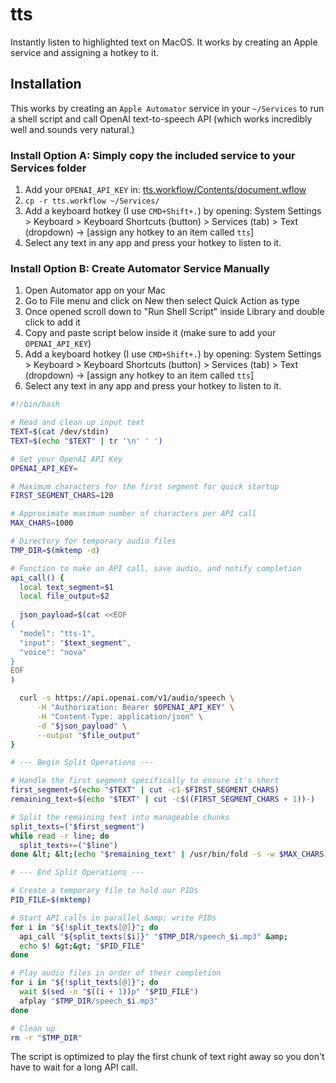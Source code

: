 # tts
Instantly listen to highlighted text on MacOS. It works by creating an Apple service and assigning a hotkey to it.

## Installation
This works by creating an `Apple Automator` service in your `~/Services` to run a shell script and call OpenAI text-to-speech API (which works incredibly well and sounds very natural.)

### Install Option A: Simply copy the included service to your Services folder

1. Add your `OPENAI_API_KEY` in: [tts.workflow/Contents/document.wflow](./tts.workflow/Contents/document.wflow)
2. `cp -r tts.workflow ~/Services/`
3. Add a keyboard hotkey (I use `CMD+Shift+.`) by opening: System Settings > Keyboard > Keyboard Shortcuts (button) > Services (tab) > Text (dropdown) -> [assign any hotkey to an item called `tts`]
4. Select any text in any app and press your hotkey to listen to it.


### Install Option B: Create Automator Service Manually

1. Open Automator app on your Mac
2. Go to File menu and click on New then select Quick Action as type
3. Once opened scroll down to "Run Shell Script" inside Library and double click to add it
4. Copy and paste script below inside it (make sure to add your `OPENAI_API_KEY`)
5. Add a keyboard hotkey (I use `CMD+Shift+.`) by opening: System Settings > Keyboard > Keyboard Shortcuts (button) > Services (tab) > Text (dropdown) -> [assign any hotkey to an item called `tts`]
6. Select any text in any app and press your hotkey to listen to it.

```bash
#!/bin/bash

# Read and clean up input text
TEXT=$(cat /dev/stdin)
TEXT=$(echo "$TEXT" | tr '\n' ' ')

# Set your OpenAI API Key
OPENAI_API_KEY=

# Maximum characters for the first segment for quick startup
FIRST_SEGMENT_CHARS=120

# Approximate maximum number of characters per API call
MAX_CHARS=1000

# Directory for temporary audio files
TMP_DIR=$(mktemp -d)

# Function to make an API call, save audio, and notify completion
api_call() {
  local text_segment=$1
  local file_output=$2
  
  json_payload=$(cat <<EOF
{
  "model": "tts-1",
  "input": "$text_segment",
  "voice": "nova"
}
EOF
)

  curl -s https://api.openai.com/v1/audio/speech \
      -H "Authorization: Bearer $OPENAI_API_KEY" \
      -H "Content-Type: application/json" \
      -d "$json_payload" \
      --output "$file_output"
}

# --- Begin Split Operations ---

# Handle the first segment specifically to ensure it's short
first_segment=$(echo "$TEXT" | cut -c1-$FIRST_SEGMENT_CHARS)
remaining_text=$(echo "$TEXT" | cut -c$((FIRST_SEGMENT_CHARS + 1))-)

# Split the remaining text into manageable chunks
split_texts=("$first_segment")
while read -r line; do
  split_texts+=("$line")
done &lt; &lt;(echo "$remaining_text" | /usr/bin/fold -s -w $MAX_CHARS)

# --- End Split Operations ---

# Create a temporary file to hold our PIDs
PID_FILE=$(mktemp)

# Start API calls in parallel &amp; write PIDs
for i in "${!split_texts[@]}"; do
  api_call "${split_texts[$i]}" "$TMP_DIR/speech_$i.mp3" &amp;
  echo $! &gt;&gt; "$PID_FILE"
done

# Play audio files in order of their completion
for i in "${!split_texts[@]}"; do
  wait $(sed -n "$((i + 1))p" "$PID_FILE")
  afplay "$TMP_DIR/speech_$i.mp3"
done

# Clean up
rm -r "$TMP_DIR"
```


The script is optimized to play the first chunk of text right away so you don't have to wait for a long API call.
